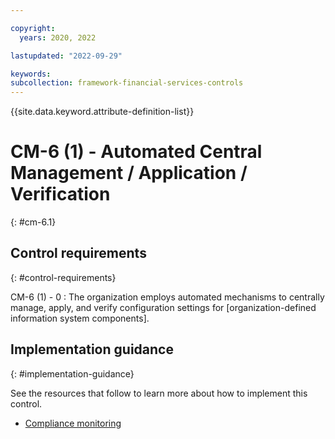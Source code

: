 ```yaml
---

copyright:
  years: 2020, 2022

lastupdated: "2022-09-29"

keywords: 
subcollection: framework-financial-services-controls
---
```


{{site.data.keyword.attribute-definition-list}}

               
# CM-6 (1) - Automated Central Management / Application / Verification
{: #cm-6.1}

## Control requirements
{: #control-requirements}

CM-6 (1) - 0
    : The organization employs automated mechanisms to centrally manage, apply, and verify configuration settings for [organization-defined information system components].

## Implementation guidance
{: #implementation-guidance}

See the resources that follow to learn more about how to implement this control.

- [Compliance monitoring](/docs/framework-financial-services?topic=framework-financial-services-shared-monitoring-compliance)



